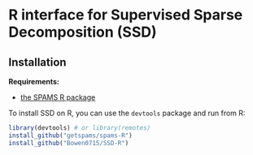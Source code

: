 # R interface for Supervised Sparse Decomposition (SSD)

## Installation

**Requirements:**

- [the SPAMS R package](https://github.com/getspams/spams-R)

To install SSD on R, you can use the `devtools` package and run from R:
```R
library(devtools) # or library(remotes)
install_github("getspams/spams-R")
install_github("Bowen0715/SSD-R")
```


